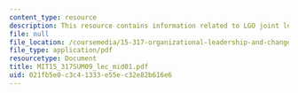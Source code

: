 ```yaml
---
content_type: resource
description: This resource contains information related to LGO joint leadership session.
file: null
file_location: /coursemedia/15-317-organizational-leadership-and-change-summer-2009/021fb5e0c3c41333e55ec32e82b616e6_MIT15_317SUM09_lec_mid01.pdf
file_type: application/pdf
resourcetype: Document
title: MIT15_317SUM09_lec_mid01.pdf
uid: 021fb5e0-c3c4-1333-e55e-c32e82b616e6
---
```

